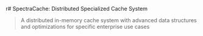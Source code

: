 r# SpectraCache: Distributed Specialized Cache System

> A distributed in-memory cache system with advanced data structures and optimizations for specific enterprise use cases
